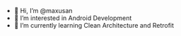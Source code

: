 - 👋 Hi, I’m @maxusan
- 👀 I’m interested in Android Development
- 🌱 I’m currently learning Clean Architecture and Retrofit
